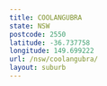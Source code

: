 ```yaml
---
title: COOLANGUBRA
state: NSW
postcode: 2550
latitude: -36.737758
longitude: 149.699222
url: /nsw/coolangubra/
layout: suburb
---
```

